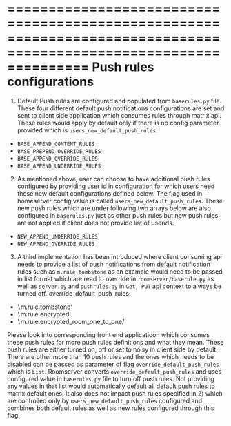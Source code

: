 ==================================================================================================================
                                    Push rules configurations
==================================================================================================================

1. Default Push rules are configured and populated from `baserules.py` file. These four different default push notifications configurations are set and sent to client side application which consumes rules through matrix api. These rules would apply by default only if there is no config parameter provided which is `users_new_default_push_rules`.
- `BASE_APPEND_CONTENT_RULES`
- `BASE_PREPEND_OVERRIDE_RULES`
- `BASE_APPEND_OVERRIDE_RULES`
- `BASE_APPEND_UNDERRIDE_RULES`

2. As mentioned above, user can choose to have additional push rules configured by providing user id in configuration for which users need these new default configurations defined below. The flag used in homeserver config value is called `users_new_default_push_rules`. These new push rules which are under following two arrays below are also configured in `baserules.py` just as other push rules but new push rules are not applied if client does not provide list of userids. 
- `NEW_APPEND_UNDERRIDE_RULES`
- `NEW_APPEND_OVERRIDE_RULES`

3. A third implementation has been introduced where client consuming api needs to provide a list of push notifications from default notification rules such as `m.rule.tombstone` as an example would need to be passed in list format which are read to override in `roomserver/baserule.py` as well as `server.py` and `pushrules.py` in `Get, PUT` api context to always be turned off.
override_default_push_rules: 
  - '.m.rule.tombstone'
  - '.m.rule.encrypted'
  - '.m.rule.encrypted_room_one_to_one/'

  Please look into corresponding front end applicatioon which consumes these push rules for more push rules definitions and what they mean. These push rules are either turned on, off or set to noisy in client side by default. There are other more than 10 push rules and the ones which needs to be disabled can be passed as parameter of flag `override_default_push_rules` which is `List`. Roomserver converts `override_default_push_rules` and uses configured value in `baserules.py` file to turn off push rules. Not providing any values in that list would automatically default all default push rules to matrix default ones. It also does not impact push rules specified in 2) which are controlled only by `users_new_default_push_rules` configured and combines both default rules as well as new rules configured through this flag.

